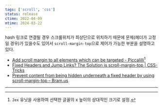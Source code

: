 ```yaml
---
tags: ['scroll', 'css']
status: release
ctime: 2022-04-09
mtime: 2024-03-22
---
```


hash 링크로 연결될 경우 스크롤위치가 최상단으로 위치하기 때문에 문제(헤더가 고정일 경우)가 있을수도 있어서 `scroll-margin-top`으로 제어가 가능한 부분을 설명하고 있다.

- [Add scroll margin to all elements which can be targeted - Piccalilli](https://piccalil.li/quick-tip/add-scroll-margin-to-all-elements-which-can-be-targeted/)[^87-1]
- [Fixed Headers and Jump Links? The Solution is scroll-margin-top | CSS-Tricks](https://css-tricks.com/fixed-headers-and-jump-links-the-solution-is-scroll-margin-top/)
- [Prevent content from being hidden underneath a fixed header by using scroll-margin-top – Bram.us](https://www.bram.us/2020/03/01/prevent-content-from-being-hidden-underneath-a-fixed-header-by-using-scroll-margin-top/)

---

[^87-1]: `2ex` 유닛을 사용하여 선택한 글꼴의 x 높이의 상대적인 크기로 설정.